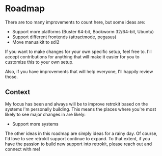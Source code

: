 # Roadmap

There are too many improvements to count here, but some ideas are:

* Support more platforms (Buster 64-bit, Bookworm 32/64-bit, Ubuntu)
* Support different frontends (attractmode, pegasus)
* Move manualkit to sdl2

If you want to make changes for your own specific setup, feel free to.  I'll accept
contributions for anything that will make it easier for you to customize this to your
own setup.

Also, if you have improvements that will help everyone, I'll happily review those.

## Context

My focus has been and always will be to improve retrokit based on the systems I'm
personally building.  This means the places where you're most likely to see major changes
in are likely:

* Support more systems

The other ideas in this roadmap are simply ideas for a rainy day.  Of course, I'd love
to see retrokit support continue to expand.  To that extent, if you have the passion
to build new support into retrokit, please reach out and connect with me!
